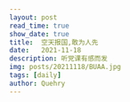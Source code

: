 ```yaml
---
layout: post
read_time: true
show_date: true
title:  空天报国,敢为人先
date:   2021-11-18  
description: 听党课有感而发
img: posts/20211118/BUAA.jpg 
tags: [daily]
author: Quehry
---
```

<!-- 今天是71期党校的最后一节党课，今天很幸运，徐惠彬校长第一次讲党课。

以前我对于学校的归属感并不强，但现在我会比较自豪的说出我是北航人。空天报国，敢为人先是北航的口号，虽然我并不是学的航空航天专业，但是我认为这句口号是全北航人适用的。我希望能传承下这份精神与荣誉。前辈们为我们铺垫了很多，我们北航人自带红色基因，尽忠报国是我要向徐校长学习的，我对于国家和学校的归属感第一次这么强烈。

记于2021.11.19 1：16，最近各种事儿都忙起来了。 -->